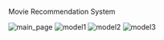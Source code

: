 Movie Recommendation System
 
![main_page](https://user-images.githubusercontent.com/83352965/204264009-639b0671-be94-4399-8f23-0dcfb6476869.png)
![model1](https://user-images.githubusercontent.com/83352965/204264020-b7bcc083-bcc7-42e7-9725-81fc3d11072e.png)
![model2](https://user-images.githubusercontent.com/83352965/204264032-805f320c-65ac-4acc-9a66-08c44b27a081.png)
![model3](https://user-images.githubusercontent.com/83352965/204264039-90fed621-430c-4168-96e3-3066bee1db34.png)
